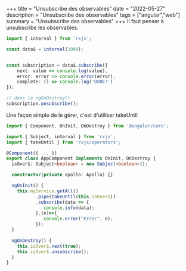 +++
title = "Unsubscribe des observables"
date = "2022-05-27"
description = "Unsubscribe des observables"
tags = ["angular","web"]
summary = "Unsubscribe des observables"
+++
Il faut penser à unsubscribe les observables.

```typescript
import { interval } from 'rxjs';

const data$ = interval(1000);


const subscription = data$.subscribe({
    next: value => console.log(value),
    error: error => console.error(error),
    complete: () => console.log('DONE!')
});

// dans le ngOnDestroy()
subscription.unsubscribe();
```

Une façon simple de le gérer, c'est d'utiliser takeUntil
```typescript
import { Component, OnInit, OnDestroy } from '@angular/core';

import { Subject, interval } from 'rxjs';
import { takeUntil } from 'rxjs/operators';

@Component({ ... })
export class AppComponent implements OnInit, OnDestroy {
  isOver$: Subject<boolean> = new Subject<boolean>();

  constructor(private apollo: Apollo) {}

  ngOnInit() {
    this.myService.getAll()
           .pipe(takeUntil(this.isOver$))
           .subscribe(data => {
              console.info(data);
           },(e)=>{
              console.error("Error", e);
           });    
  }

  ngOnDestroy() {
    this.isOver$.next(true);
    this.isOver$.unsubscribe();
  }
}

```

